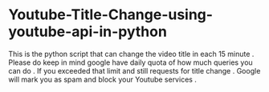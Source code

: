 # Youtube-Title-Change-using-youtube-api-in-python
This is the python script that can change the video title in each 15 minute . Please do keep in mind google have daily quota of how much queries you can do . If you exceeded that limit and still requests for title change . Google will mark you as spam and block your Youtube services .
